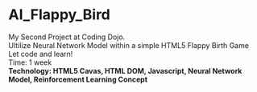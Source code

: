 # AI_Flappy_Bird
My Second Project at Coding Dojo.<br>
Ultilize Neural Network Model within a simple HTML5 Flappy Birth Game <br>
Let code and learn! <br>
Time: 1 week <br>
**Technology: HTML5 Cavas, HTML DOM, Javascript, Neural Network Model, Reinforcement Learning Concept**
